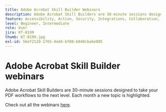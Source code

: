 ```yaml
---
title: Adobe Acrobat Skill Builder Webinars
description: Adobe Acrobat Skill Builders are 30-minute sessions designed to take your PDF workflows to the next level
feature: Accessibility, Action, Security, Integrations, Collaboration, Edit PDF, Convert PDF, Share, Mobile, Skill Builder, Form
level: Beginner, Intermediate
role: User
jira: KT-8199
thumb: KT-8199.jpg
exl-id: 56ef2120-1765-4ed4-bf80-b048cbabe805
---
```

# Adobe Acrobat Skill Builder webinars

Adobe Acrobat Skill Builders are 30-minute sessions designed to take your PDF workflows to the next level. Each month a new topic is highlighted.

Check out all the webinars [here](https://teamwork.adobe.com/adobe-acrobat-skill-builder/).